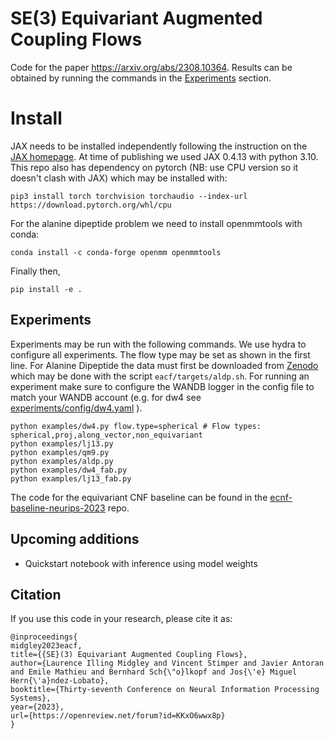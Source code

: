 # SE(3) Equivariant Augmented Coupling Flows
Code for the paper https://arxiv.org/abs/2308.10364. 
Results can be obtained by running the commands in the [Experiments](#experiments) section.

# Install
JAX needs to be installed independently following the instruction on the [JAX homepage](https://github.com/google/jax#installation).
At time of publishing we used JAX 0.4.13 with python 3.10.
This repo also has dependency on pytorch (NB: use CPU version so it doesn't clash with JAX) which may be installed with:
```
pip3 install torch torchvision torchaudio --index-url https://download.pytorch.org/whl/cpu
```
For the alanine dipeptide problem we need to install openmmtools with conda:
```
conda install -c conda-forge openmm openmmtools
```
Finally then,
```
pip install -e .
```

## Experiments
Experiments may be run with the following commands. 
We use hydra to configure all experiments. 
The flow type may be set as shown in the first line.
For Alanine Dipeptide the data must first be downloaded from [Zenodo](https://zenodo.org/record/6993124/) which may be 
done with the script `eacf/targets/aldp.sh`.
For running an experiment make sure to configure the WANDB logger in the config file to match your WANDB account (e.g. for dw4 see [experiments/config/dw4.yaml](https://github.com/lollcat/se3-augmented-coupling-flows/blob/5f719ec6b1cb5b0d00c5b42e6d755fc76ca9b0b4/examples/config/dw4.yaml#L34) ). 

```shell
python examples/dw4.py flow.type=spherical # Flow types: spherical,proj,along_vector,non_equivariant
python examples/lj13.py
python examples/qm9.py
python examples/aldp.py
python examples/dw4_fab.py
python examples/lj13_fab.py
```

The code for the equivariant CNF baseline can be found in the [ecnf-baseline-neurips-2023](https://github.com/lollcat/ecnf-baseline-neurips-2023) repo. 

## Upcoming additions
- Quickstart notebook with inference using model weights

## Citation

If you use this code in your research, please cite it as:

```
@inproceedings{
midgley2023eacf,
title={{SE}(3) Equivariant Augmented Coupling Flows},
author={Laurence Illing Midgley and Vincent Stimper and Javier Antoran and Emile Mathieu and Bernhard Sch{\"o}lkopf and Jos{\'e} Miguel Hern{\'a}ndez-Lobato},
booktitle={Thirty-seventh Conference on Neural Information Processing Systems},
year={2023},
url={https://openreview.net/forum?id=KKxO6wwx8p}
}
```

